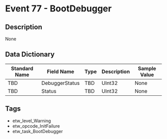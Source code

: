 # Event 77 - BootDebugger

## Description
None

## Data Dictionary
|Standard Name|Field Name|Type|Description|Sample Value|
|---|---|---|---|---|
|TBD|DebuggerStatus|TBD|UInt32|None|None|
|TBD|Status|TBD|UInt32|None|None|

## Tags
* etw_level_Warning
* etw_opcode_InitFailure
* etw_task_BootDebugger